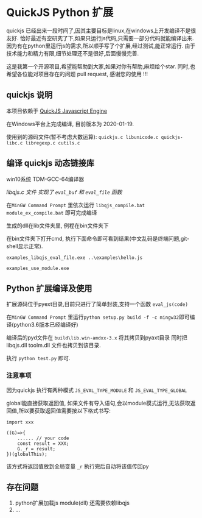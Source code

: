 # QuickJS Python 扩展

quickjs 已经出来一段时间了,因其主要目标是linux,在windows上开发编译不是很友好.
恰好最近有空研究了下,如果只运行js代码,只需要一部分代码就能编译出来.
因为有在python里运行js的需求,所以顺手写了个扩展,经过测试,能正常运行.
由于技术能力和精力有限,细节处理还不是很好,后面慢慢完善.

这是我第一个开源项目,希望能帮助到大家,如果对你有帮助,麻烦给个star.
同时,也希望各位能对项目存在的问题 pull request, 感谢您的使用 !!!

## quickjs 说明

本项目依赖于 [QuickJS Javascript Engine](https://bellard.org/quickjs/)

在Windows平台上完成编译, 目前版本为 2020-01-19.

使用到的源码文件(暂不考虑大数运算): `quickjs.c libunicode.c quickjs-libc.c libregexp.c cutils.c`


## 编译 quickjs 动态链接库

win10系统  TDM-GCC-64编译器

*libqjs.c 文件 实现了 `eval_buf` 和 `eval_file` 函数*

在`MinGW Command Prompt` 里依次运行 `libqjs_compile.bat` `module_ex_compile.bat` 即可完成编译

生成的dll在lib文件夹里, 例程在bin文件夹下

在bin文件夹下打开cmd, 执行下面命令即可看到结果(中文乱码是终端问题,git-shell显示正常).

```
examples_libqjs_eval_file.exe ..\examples\hello.js

examples_use_module.exe

```

## Python 扩展编译及使用

扩展源码位于pyext目录,目前只进行了简单封装,支持一个函数 `eval_js(code)`

在`MinGW Command Prompt` 里运行`python setup.py build -f -c mingw32`即可编译(python3.6版本已经编译好)

编译后的pyd文件在 `build\lib.win-amdxx-3.x` 将其拷贝到pyaxt目录 同时把libqjs.dll toolm.dll 文件也拷贝到该目录.

执行 `python test.py` 即可.


### 注意事项

因为quickjs 执行有两种模式 `JS_EVAL_TYPE_MODULE` 和  `JS_EVAL_TYPE_GLOBAL`

global能直接获取返回值, 如果文件有导入语句,会以module模式运行,无法获取返回值,所以要获取返回值需要按以下格式书写:

```
import xxx

((G)=>{
    ...... // your code
    const result = XXX;
    G._r = result;
})(globalThis);

```
该方式将返回值放到全局变量 `_r` 执行完后自动将该值传回py

## 存在问题

1. python扩展加载js module(dll) 还需要依赖libqjs 
2. ...


